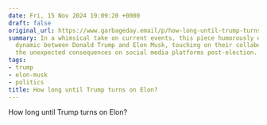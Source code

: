 ```yaml
---
date: Fri, 15 Nov 2024 19:09:20 +0000
draft: false
original_url: https://www.garbageday.email/p/how-long-until-trump-turns-on-elon
summary: In a whimsical take on current events, this piece humorously explores the
  dynamic between Donald Trump and Elon Musk, touching on their collaboration and
  the unexpected consequences on social media platforms post-election.
tags:
- trump
- elon-musk
- politics
title: How long until Trump turns on Elon?
---
```


How long until Trump turns on Elon?